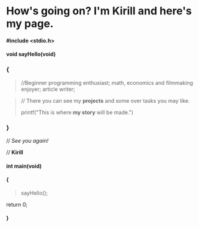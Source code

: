 # How's going on? I'm Kirill and here's my page.
#### #include <stdio.h>
#### void sayHello(void)
### {
>//Beginner programming enthusiast; math, economics and filmmaking enjoyer; article writer;

>// There you can see my **projects** and some over tasks you may like.
>
>printf("This is where **my story** will be made.")
### }
// *See you again!*

// **Kirill**
#### int main(void)
#### {
>sayHello();
>
return 0;
#### }
